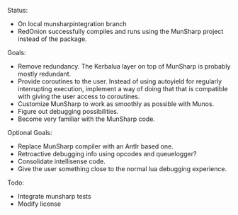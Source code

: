 Status:
- On local munsharpintegration branch
- RedOnion successfully compiles and runs using the MunSharp project instead of the package.

Goals:
- Remove redundancy. The Kerbalua layer on top of MunSharp is probably mostly redundant.
- Provide coroutines to the user. Instead of using autoyield for regularly interrupting execution, implement a way of doing that that is compatible with giving the user access to coroutines.
- Customize MunSharp to work as smoothly as possible with Munos.
- Figure out debugging possibilities.
- Become very familiar with the MunSharp code.

Optional Goals:
- Replace MunSharp compiler with an Antlr based one.
- Retroactive debugging info using opcodes and queuelogger?
- Consolidate intellisense code.
- Give the user something close to the normal lua debugging experience.

Todo:
- Integrate munsharp tests
- Modify license